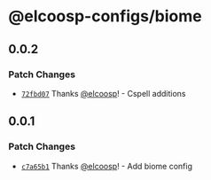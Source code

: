 # @elcoosp-configs/biome

## 0.0.2

### Patch Changes

- [`72fbd07`](https://github.com/elcoosp/elcoosp-configs/commit/72fbd07da2009c8f3fe298b1b13dc36143f22a43) Thanks [@elcoosp](https://github.com/elcoosp)! - Cspell additions

## 0.0.1

### Patch Changes

- [`c7a65b1`](https://github.com/elcoosp/elcoosp-configs/commit/c7a65b118adb3e4b3934c7f988586b51d4ab948e) Thanks [@elcoosp](https://github.com/elcoosp)! - Add biome config
